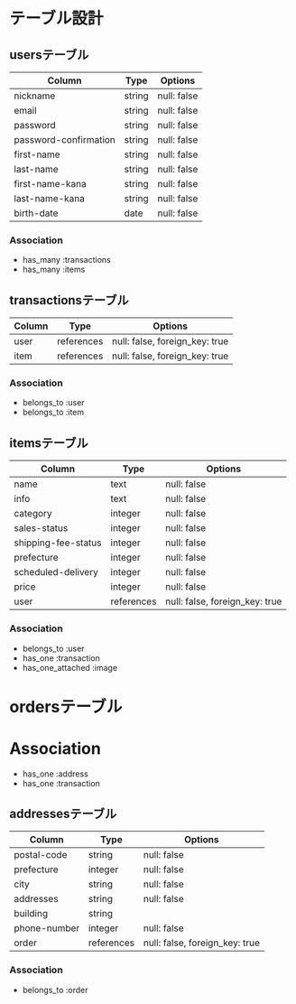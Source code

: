 # テーブル設計

## usersテーブル

|Column|Type|Options|
|---|---|---|
|nickname|string|null: false|
|email|string|null: false|
|password|string|null: false|
|password-confirmation|string|null: false|
|first-name|string|null: false|
|last-name|string|null: false|
|first-name-kana|string|null: false|
|last-name-kana|string|null: false|
|birth-date|date|null: false|

### Association

- has_many :transactions
- has_many :items

## transactionsテーブル

|Column|Type|Options|
|---|---|---|
|user|references|null: false, foreign_key: true|
|item|references|null: false, foreign_key: true|

### Association

- belongs_to :user
- belongs_to :item

## itemsテーブル

|Column|Type|Options|
|---|---|---|
|name|text|null: false|
|info|text|null: false|
|category|integer|null: false|
|sales-status|integer|null: false|
|shipping-fee-status|integer|null: false|
|prefecture|integer|null: false|
|scheduled-delivery|integer|null: false|
|price|integer|null: false|
|user|references|null: false, foreign_key: true|

### Association

- belongs_to :user
- has_one :transaction
- has_one_attached :image

# ordersテーブル

# Association

- has_one :address
- has_one :transaction

## addressesテーブル

|Column|Type|Options|
|---|---|---|
|postal-code|string|null: false|
|prefecture|integer|null: false|
|city|string|null: false|
|addresses|string|null: false|
|building|string||
|phone-number|integer|null: false|
|order|references|null: false, foreign_key: true|

### Association

- belongs_to :order